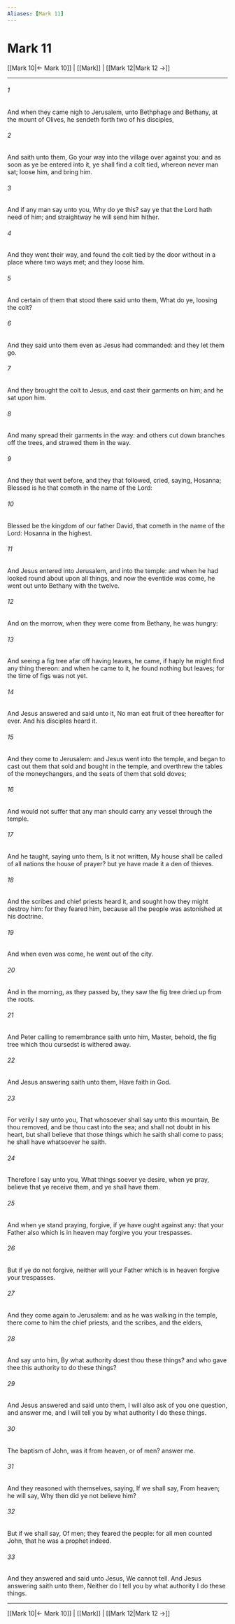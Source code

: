 ```yaml
---
Aliases: [Mark 11]
---
```

# Mark 11

[[Mark 10|← Mark 10]] | [[Mark]] | [[Mark 12|Mark 12 →]]
***



###### 1 
And when they came nigh to Jerusalem, unto Bethphage and Bethany, at the mount of Olives, he sendeth forth two of his disciples, 

###### 2 
And saith unto them, Go your way into the village over against you: and as soon as ye be entered into it, ye shall find a colt tied, whereon never man sat; loose him, and bring him. 

###### 3 
And if any man say unto you, Why do ye this? say ye that the Lord hath need of him; and straightway he will send him hither. 

###### 4 
And they went their way, and found the colt tied by the door without in a place where two ways met; and they loose him. 

###### 5 
And certain of them that stood there said unto them, What do ye, loosing the colt? 

###### 6 
And they said unto them even as Jesus had commanded: and they let them go. 

###### 7 
And they brought the colt to Jesus, and cast their garments on him; and he sat upon him. 

###### 8 
And many spread their garments in the way: and others cut down branches off the trees, and strawed them in the way. 

###### 9 
And they that went before, and they that followed, cried, saying, Hosanna; Blessed is he that cometh in the name of the Lord: 

###### 10 
Blessed be the kingdom of our father David, that cometh in the name of the Lord: Hosanna in the highest. 

###### 11 
And Jesus entered into Jerusalem, and into the temple: and when he had looked round about upon all things, and now the eventide was come, he went out unto Bethany with the twelve. 

###### 12 
And on the morrow, when they were come from Bethany, he was hungry: 

###### 13 
And seeing a fig tree afar off having leaves, he came, if haply he might find any thing thereon: and when he came to it, he found nothing but leaves; for the time of figs was not yet. 

###### 14 
And Jesus answered and said unto it, No man eat fruit of thee hereafter for ever. And his disciples heard it. 

###### 15 
And they come to Jerusalem: and Jesus went into the temple, and began to cast out them that sold and bought in the temple, and overthrew the tables of the moneychangers, and the seats of them that sold doves; 

###### 16 
And would not suffer that any man should carry any vessel through the temple. 

###### 17 
And he taught, saying unto them, Is it not written, My house shall be called of all nations the house of prayer? but ye have made it a den of thieves. 

###### 18 
And the scribes and chief priests heard it, and sought how they might destroy him: for they feared him, because all the people was astonished at his doctrine. 

###### 19 
And when even was come, he went out of the city. 

###### 20 
And in the morning, as they passed by, they saw the fig tree dried up from the roots. 

###### 21 
And Peter calling to remembrance saith unto him, Master, behold, the fig tree which thou cursedst is withered away. 

###### 22 
And Jesus answering saith unto them, Have faith in God. 

###### 23 
For verily I say unto you, That whosoever shall say unto this mountain, Be thou removed, and be thou cast into the sea; and shall not doubt in his heart, but shall believe that those things which he saith shall come to pass; he shall have whatsoever he saith. 

###### 24 
Therefore I say unto you, What things soever ye desire, when ye pray, believe that ye receive them, and ye shall have them. 

###### 25 
And when ye stand praying, forgive, if ye have ought against any: that your Father also which is in heaven may forgive you your trespasses. 

###### 26 
But if ye do not forgive, neither will your Father which is in heaven forgive your trespasses. 

###### 27 
And they come again to Jerusalem: and as he was walking in the temple, there come to him the chief priests, and the scribes, and the elders, 

###### 28 
And say unto him, By what authority doest thou these things? and who gave thee this authority to do these things? 

###### 29 
And Jesus answered and said unto them, I will also ask of you one question, and answer me, and I will tell you by what authority I do these things. 

###### 30 
The baptism of John, was it from heaven, or of men? answer me. 

###### 31 
And they reasoned with themselves, saying, If we shall say, From heaven; he will say, Why then did ye not believe him? 

###### 32 
But if we shall say, Of men; they feared the people: for all men counted John, that he was a prophet indeed. 

###### 33 
And they answered and said unto Jesus, We cannot tell. And Jesus answering saith unto them, Neither do I tell you by what authority I do these things.

***
[[Mark 10|← Mark 10]] | [[Mark]] | [[Mark 12|Mark 12 →]]
